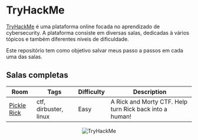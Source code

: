 # TryHackMe

[TryHackMe](https://tryhackme.com/) é uma plataforma online focada no aprendizado de cybersecurity. 
A plataforma consiste em diversas salas, dedicadas à vários tópicos e também diferentes níveis de dificuldade.

Este repositório tem como objetivo salvar meus passo a passos em cada uma das salas.

## Salas completas
| Room | Tags | Difficulty | Description |
|------|------|------------|-------------|
| [Pickle Rick](./pickle-rick) | ctf, dirbuster, linux | Easy | A Rick and Morty CTF. Help turn Rick back into a human! |

<p align="center"> <img src="https://tryhackme-badges.s3.amazonaws.com/thrnkk.png?v=1" alt="TryHackMe"> </p>
